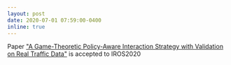 ```yaml
---
layout: post
date: 2020-07-01 07:59:00-0400
inline: true
---
```


Paper <a href="http://ras.papercept.net/images/temp/IROS/files/2174.pdf">"A Game-Theoretic Policy-Aware Interaction Strategy with Validation on Real Traffic Data"</a> is accepted to  IROS2020